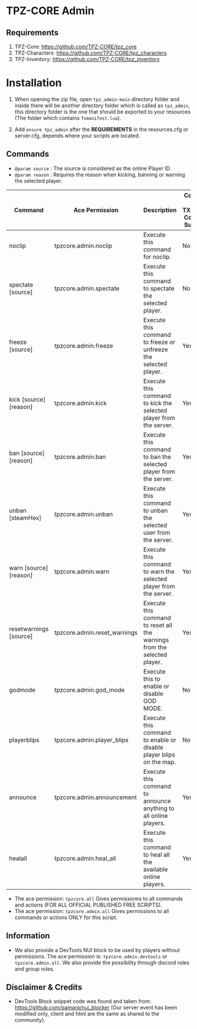 # TPZ-CORE Admin

## Requirements

1. TPZ-Core: https://github.com/TPZ-CORE/tpz_core
2. TPZ-Characters: https://github.com/TPZ-CORE/tpz_characters
3. TPZ-Inventory: https://github.com/TPZ-CORE/tpz_inventory

# Installation

1. When opening the zip file, open `tpz_admin-main` directory folder and inside there will be another directory folder which is called as `tpz_admin`, this directory folder is the one that should be exported to your resources (The folder which contains `fxmanifest.lua`).

2. Add `ensure tpz_admin` after the **REQUIREMENTS** in the resources.cfg or server.cfg, depends where your scripts are located.

## Commands 

- `@param source` : The source is considered as the online Player ID.
- `@param reason` : Requires the reason when kicking, banning or warning the selected player.

| Command                  | Ace Permission                     | Description                                                              | Console / TXAdmin Console Support |
|--------------------------|------------------------------------|--------------------------------------------------------------------------|-----------------------------------|
| noclip                   | tpzcore.admin.noclip               | Execute this command for noclip.                                         | No |
| spectate [source]        | tpzcore.admin.spectate             | Execute this command to spectate the selected player.                    | No |
| freeze [source]          | tpzcore.admin.freeze               | Execute this command to freeze or unfreeze the selected player.          | Yes |
| kick [source] [reason]   | tpzcore.admin.kick                 | Execute this command to kick the selected player from the server.        | Yes |
| ban [source] [reason]    | tpzcore.admin.ban                  | Execute this command to ban the selected player from the server.         | Yes |
| unban [steamHex]         | tpzcore.admin.unban                | Execute this command to unban the selected user from the server.         | Yes |
| warn [source] [reason]   | tpzcore.admin.warn                 | Execute this command to warn the selected player from the server.        | Yes |
| resetwarnings [source]   | tpzcore.admin.reset_warnings       | Execute this command to reset all the warnings from the selected player. | Yes |
| godmode                  | tpzcore.admin.god_mode             | Execute this to enable or disable GOD MODE.                              | No |
| playerblips              | tpzcore.admin.player_blips         | Execute this command to enable or disable player blips on the map.       | No |
| announce                 | tpzcore.admin.announcement         | Execute this command to announce anything to all online players.         | Yes |
| healall                  | tpzcore.admin.heal_all             | Execute this command to heal all the available online players.           | Yes |

- The ace permission: `tpzcore.all` Gives permissioms to all commands and actions (FOR ALL OFFICIAL PUBLISHED FREE SCRIPTS).
- The ace permission: `tpzcore.admin.all` Gives permissions to all commands or actions ONLY for this script.

## Information

- We also provide a DevTools NUI block to be used by players without permissions. The ace permission is: `tpzcore.admin.devtools` or `tpzcore.admin.all`. We also provide the possibility through discord roles and group roles. 

## Disclaimer & Credits

- DevTools Block snippet code was found and taken from: https://github.com/qamarq/nui_blocker (Our server event has been modified only, client and html are the same as shared to the community).

